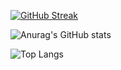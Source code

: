 [![GitHub Streak](http://github-readme-streak-stats.herokuapp.com?user=Aur0nd&theme=blux&hide_border=true)](https://git.io/streak-stats)

![Anurag's GitHub stats](https://github-readme-stats.vercel.app/api?username=Aur0nd&count_private=true&hide=contribs,prs&show_icons=true&theme=onedark)

![Top Langs](https://github-readme-stats.vercel.app/api/top-langs/?username=Aur0nd&theme=tokyonight&hide=css,JavaScript,html,TypeScript)
